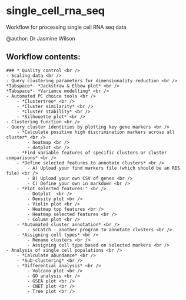 # single_cell_rna_seq
Workflow for processing single cell RNA seq data 

@author: Dr Jasmine Wilson 

## **Workflow contents:** 
    ### * Quality control <br />
    - Scaling data <br />
    - Query clustering parameters for dimensionality reduction <br />
    *Tabspace*- *Jackstraw & Elbow plot* <br />
    *Tabspace*- *Variance modelling* <br />
    - Automated PC choice tools <br />
        - *Clustertree* <br />
        - *Cluster similarity* <br />
        - *Cluster stability* <br />
        - *Silhouette plot* <br />
    - Clustering function <br />
    - Query cluster identities by plotting key gene markers <br />
        - *Calculate positive high discrimination markers across all cluster* <br />
            - heatmap <br />
            - dotplot <br />
        - *Find variable features of specific clusters or cluster comparisons* <br />
        - *Define selected features to annotate clusters* <br />
            - A) Upload your find markers file (which should be an RDS file) <br />
            - B) Upload your own CSV of genes <br />
            - C) Define your own in markdown <br />
        - *Plot selected features:" <br />
            - Dotplot  <br />
            - Density plot <br />
            - Violin plot <br />
            - Heatmap top features <br />
            - Heatmap selected features <br />
            - Column plot <br />
        - *Automated cluster annotation* <br />
            - scCatch - another program to annotate clusters <br />
        - *Assigning cell types* <br />
            - Rename clusters <br />
            - Assigning cell type based on selected markers <br />
    - Analysis of single cell populations <br />
        - *Calculate abundance* <br />
        - *Sub-clustering* <br />
        - *Differential analysis* <br />
            - Volcano plot <br />
            - GO analysis <br />
            - GSEA plot <br />
            - CNET plot <br />
            - Tree plot <br />





